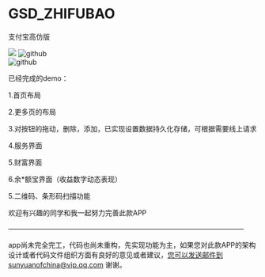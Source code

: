 # GSD_ZHIFUBAO
支付宝高仿版

![](http://cdn.cocimg.com/bbs/attachment/Fid_19/19_441660_27f509e864e8624.gif)
![github](https://github.com/sunyuanofchina/GSD_ZHIFUBAO_DEV/blob/master/image/demo1.png "github")  
![github](https://github.com/sunyuanofchina/GSD_ZHIFUBAO_DEV/blob/master/image/demo2.png "github")  



已经完成的demo：

1.首页布局

2.更多页的布局

3.对按钮的拖动，删除，添加，已实现设置数据持久化存储，可根据需要线上请求

4.服务界面

5.财富界面

6.余*额宝界面（收益数字动态表现）

5.二维码、条形码扫描功能


欢迎有兴趣的同学和我一起努力完善此款APP

——————————————————————————————————

app尚未完全完工，代码也尚未重构，先实现功能为主，如果您对此款APP的架构设计或者代码文件组织方面有良好的意见或者建议，您可以发送邮件到sunyuanofchina@vip.qq.com 谢谢。 
